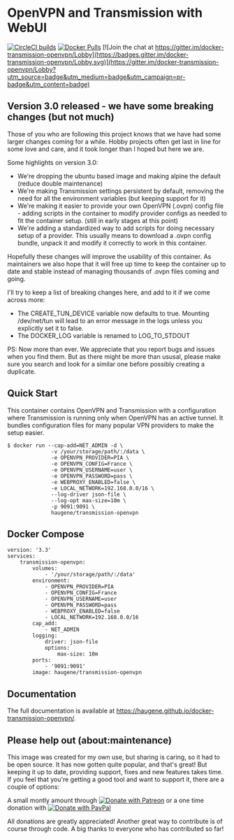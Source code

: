 # OpenVPN and Transmission with WebUI

[![CircleCI builds](https://img.shields.io/circleci/build/github/haugene/docker-transmission-openvpn)](https://circleci.com/gh/haugene/docker-transmission-openvpn)
[![Docker Pulls](https://img.shields.io/docker/pulls/haugene/transmission-openvpn.svg)](https://hub.docker.com/r/haugene/transmission-openvpn/)
[![Join the chat at https://gitter.im/docker-transmission-openvpn/Lobby](https://badges.gitter.im/docker-transmission-openvpn/Lobby.svg)](https://gitter.im/docker-transmission-openvpn/Lobby?utm_source=badge&utm_medium=badge&utm_campaign=pr-badge&utm_content=badge)

## Version 3.0 released - we have some breaking changes (but not much)

Those of you who are following this project knows that we have had some larger changes coming for a while.
Hobby projects often get last in line for some love and care, and it took longer than I hoped but here we are.

Some highlights on version 3.0:
* We're dropping the ubuntu based image and making alpine the default (reduce double maintenance)
* We're making Transmission settings persistent by default, removing the need for all the environment variables (but keeping support for it)
* We're making it easier to provide your own OpenVPN (.ovpn) config file - adding scripts in the container to modify provider configs as needed to fit the container setup. (still in early stages at this point)
* We're adding a standardized way to add scripts for doing necessary setup of a provider. This usually means to download a .ovpn config bundle, unpack it and modify it correctly to work in this container.

Hopefully these changes will improve the usability of this container. As maintainers we also hope that it will free up time to keep the container up to date and stable instead of managing thousands of .ovpn files coming and going.

I'll try to keep a list of breaking changes here, and add to it if we come across more:
* The CREATE_TUN_DEVICE variable now defaults to true. Mounting /dev/net/tun will lead to an error message in the logs unless you explicitly set it to false.
* The DOCKER_LOG variable is renamed to LOG_TO_STDOUT

PS: Now more than ever. We appreciate that you report bugs and issues when you find them. But as there might be more than ususal, please make sure you search and look for a similar one before possibly creating a duplicate.

## Quick Start

This container contains OpenVPN and Transmission with a configuration
where Transmission is running only when OpenVPN has an active tunnel.
It bundles configuration files for many popular VPN providers to make the setup easier.

```
$ docker run --cap-add=NET_ADMIN -d \
              -v /your/storage/path/:/data \
              -e OPENVPN_PROVIDER=PIA \
              -e OPENVPN_CONFIG=France \
              -e OPENVPN_USERNAME=user \
              -e OPENVPN_PASSWORD=pass \
              -e WEBPROXY_ENABLED=false \
              -e LOCAL_NETWORK=192.168.0.0/16 \
              --log-driver json-file \
              --log-opt max-size=10m \
              -p 9091:9091 \
              haugene/transmission-openvpn
```

## Docker Compose
```
version: '3.3'
services:
    transmission-openvpn:
        volumes:
            - '/your/storage/path/:/data'
        environment:
            - OPENVPN_PROVIDER=PIA
            - OPENVPN_CONFIG=France
            - OPENVPN_USERNAME=user
            - OPENVPN_PASSWORD=pass
            - WEBPROXY_ENABLED=false
            - LOCAL_NETWORK=192.168.0.0/16
        cap_add:
            - NET_ADMIN
        logging:
            driver: json-file
            options:
                max-size: 10m
        ports:
            - '9091:9091'
        image: haugene/transmission-openvpn
```

## Documentation
The full documentation is available at https://haugene.github.io/docker-transmission-openvpn/.

## Please help out (about:maintenance)
This image was created for my own use, but sharing is caring, so it had to be open source.
It has now gotten quite popular, and that's great! But keeping it up to date, providing support, fixes
and new features takes time. If you feel that you're getting a good tool and want to support it, there are a couple of options:

A small montly amount through [![Donate with Patreon](images/patreon.png)](https://www.patreon.com/haugene) or
a one time donation with [![Donate with PayPal](https://img.shields.io/badge/Donate-PayPal-green.svg)](https://www.paypal.com/cgi-bin/webscr?cmd=_s-xclick&hosted_button_id=73XHRSK65KQYC)

All donations are greatly appreciated! Another great way to contribute is of course through code.
A big thanks to everyone who has contributed so far!
